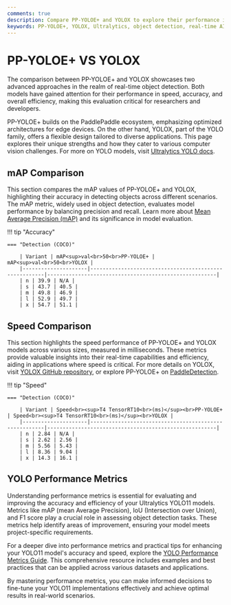 ```yaml
---
comments: true
description: Compare PP-YOLOE+ and YOLOX to explore their performance in object detection. This detailed comparison highlights speed, accuracy, and parameter usage, helping you choose the best model for real-time AI and edge AI applications in computer vision.
keywords: PP-YOLOE+, YOLOX, Ultralytics, object detection, real-time AI, edge AI, computer vision, model comparison
---
```


# PP-YOLOE+ VS YOLOX

The comparison between PP-YOLOE+ and YOLOX showcases two advanced approaches in the realm of real-time object detection. Both models have gained attention for their performance in speed, accuracy, and overall efficiency, making this evaluation critical for researchers and developers. 

PP-YOLOE+ builds on the PaddlePaddle ecosystem, emphasizing optimized architectures for edge devices. On the other hand, YOLOX, part of the YOLO family, offers a flexible design tailored to diverse applications. This page explores their unique strengths and how they cater to various computer vision challenges. For more on YOLO models, visit [Ultralytics YOLO docs](https://docs.ultralytics.com/models/yolo11/).


## mAP Comparison

This section compares the mAP values of PP-YOLOE+ and YOLOX, highlighting their accuracy in detecting objects across different scenarios. The mAP metric, widely used in object detection, evaluates model performance by balancing precision and recall. Learn more about [Mean Average Precision (mAP)](https://www.ultralytics.com/glossary/mean-average-precision-map) and its significance in model evaluation.


!!! tip "Accuracy"

	=== "Detection (COCO)"

		| Variant | mAP<sup>val<br>50<br>PP-YOLOE+ | mAP<sup>val<br>50<br>YOLOX |
		|---------------------|-------------------------------------------------------|-------------------------------------------------------|
		| n | 39.9 | N/A |
		| s | 43.7 | 40.5 |
		| m | 49.8 | 46.9 |
		| l | 52.9 | 49.7 |
		| x | 54.7 | 51.1 |
		

## Speed Comparison

This section highlights the speed performance of PP-YOLOE+ and YOLOX models across various sizes, measured in milliseconds. These metrics provide valuable insights into their real-time capabilities and efficiency, aiding in applications where speed is critical. For more details on YOLOX, visit [YOLOX GitHub repository](https://github.com/Megvii-BaseDetection/YOLOX), or explore PP-YOLOE+ on [PaddleDetection](https://github.com/PaddlePaddle/PaddleDetection).


!!! tip "Speed"

	=== "Detection (COCO)"

		| Variant | Speed<br><sup>T4 TensorRT10<br>(ms)</sup><br>PP-YOLOE+ | Speed<br><sup>T4 TensorRT10<br>(ms)</sup><br>YOLOX |
		|---------------------|-------------------------------------------------------|-------------------------------------------------------|
		| n | 2.84 | N/A |
		| s | 2.62 | 2.56 |
		| m | 5.56 | 5.43 |
		| l | 8.36 | 9.04 |
		| x | 14.3 | 16.1 |

## YOLO Performance Metrics

Understanding performance metrics is essential for evaluating and improving the accuracy and efficiency of your Ultralytics YOLO11 models. Metrics like mAP (mean Average Precision), IoU (Intersection over Union), and F1 score play a crucial role in assessing object detection tasks. These metrics help identify areas of improvement, ensuring your model meets project-specific requirements. 

For a deeper dive into performance metrics and practical tips for enhancing your YOLO11 model's accuracy and speed, explore the [YOLO Performance Metrics Guide](https://docs.ultralytics.com/guides/yolo-performance-metrics). This comprehensive resource includes examples and best practices that can be applied across various datasets and applications.

By mastering performance metrics, you can make informed decisions to fine-tune your YOLO11 implementations effectively and achieve optimal results in real-world scenarios.

